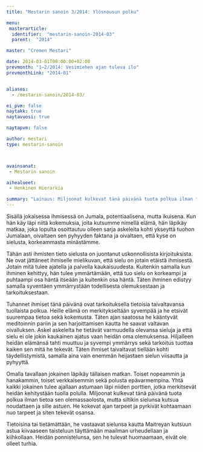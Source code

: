 ```yaml
---
title: "Mestarin sanoin 3/2014: Ylösnousun polku"

menu:
 masterarticle:
  identifier:  "mestarin-sanoin-2014-03"
  parent:  "2014"

master: "Cremen Mestari"

date: 2014-03-01T00:00:00+02:00
prevmonth: "1–2/2014: Vesimiehen ajan tuleva ilo"
prevmonthLink: "2014-01"


aliases:
  - /mestarin-sanoin/2014-03/

ei_pvm: false
naytakk: true
naytavuosi: true

naytapvm: false

author: mestari
type: mestarin-sanoin



avainsanat:
 - Mestarin sanoin

aihealueet:
 - Henkinen Hierarkia

summary: "Lainaus: Miljoonat kulkevat tänä päivänä tuota polkua ilman tietoa sen olemassaolosta, mutta siltikin sielunsa kutsua noudattaen ja sille astuen. He kokevat ajan tarpeet ja pyrkivät kohtaamaan nuo tarpeet ja siten tekevät osansa."
---
```

<p>Sisällä jokaisessa ihmisessä on Jumala, potentiaalisena, mutta ikuisena. Kun hän käy läpi niitä kokemuksia, joita kutsumme nimellä elämä, hän läpikäy matkaa, joka lopulta osoittautuu olleen sarja askeleita kohti ykseyttä tuohon Jumalaan, oivaltaen sen pyhyyden faktana ja oivaltaen, että kyse on sielusta, korkeammasta minästämme.</p>
<p>Tähän asti ihmisten tieto sielusta on juontanut uskonnollisista kirjoituksista. Ne ovat jättäneet ihmiselle mielikuvan, että sielu on jotain etäistä ihmisestä. Jotain mitä tulee ajatella ja palvella kaukaisuudesta. Kuitenkin samalla kun ihminen kehittyy, hän tulee ymmärtämään, että tuo sielu on korkeampi ja puhtaampi osa häntä itseään ja kuitenkin osa häntä. Täten ihminen edistyy samalla syventäen ymmärrystään todellisesta olemuksestaan ja tarkoituksestaan.</p>
<p>Tuhannet ihmiset tänä päivänä ovat tarkoituksella tietoisia taivaltavansa tuollaista polkua. Heille elämä on merkitykseltään syvempää ja he etsivät suurempaa tietoa sekä kokemusta. Täten ajan saatossa he kääntyvät meditoinnin pariin ja sen harjoittamisen kautta he saavat valtavan oivalluksen. Askel askelelta he tietävät varmuudella olevansa sieluja ja että sielu ei ole jokin kaukainen ajatus vaan heidän oma olemuksensa. Hiljalleen heidän elämänsä tahti muuttuu ja syvempi ymmärrys sekä tarkoitus tuottaa kaiken sen mitä he tekevät. Täten ihmiset taivaltavat tiellään kohti täydellistymistä, samalla aina vain enemmän heijastaen sielun viisautta ja pyhyyttä.</p>
<p>Omalla tavallaan jokainen läpikäy tällaisen matkan. Toiset nopeammin ja hanakammin, toiset verkkaisemmin sekä polusta epävarmempina. Yhtä kaikki jokainen tulee ajallaan astumaan läpi niiden porttien, jotka merkitsevät heidän kehitystään tuolla polulla. Miljoonat kulkevat tänä päivänä tuota polkua ilman tietoa sen olemassaolosta, mutta siltikin sielunsa kutsua noudattaen ja sille astuen. He kokevat ajan tarpeet ja pyrkivät kohtaamaan nuo tarpeet ja siten tekevät osansa.</p>
<p>Tietoisina tai tietämättään, he vastaavat sielunsa kautta Maitreyan kutsuun astua kiivaaseen taisteluun täyttämään maailman urheudellaan ja kiihkollaan. Heidän ponnistelunsa, sen he tulevat huomaamaan, eivät ole olleet turhia.</p>